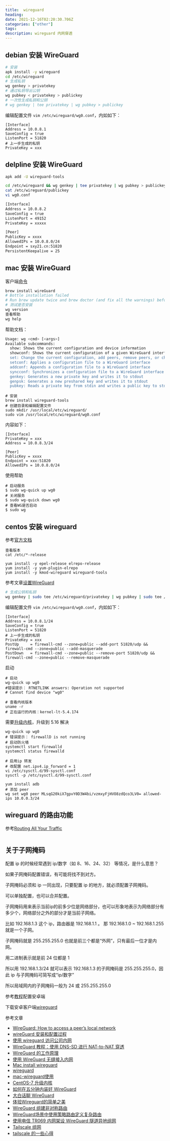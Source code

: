 ```yaml
---
title:  wireguard
heading: 
date: 2021-12-16T02:20:30.706Z
categories: ["other"]
tags: 
description: wireguard 内网穿透
---
```




## debian 安装 WireGuard

```bash
# 安装
apk install -y wireguard
cd /etc/wireguard
# 生成私钥
wg genkey > privatekey
# 通过私钥导出公钥
wg pubkey < privatekey > publickey
# 一次性生成私钥和公钥 
# wg genkey | tee privatekey | wg pubkey > publickey

```

编辑配置文件 `vim /etc/wireguard/wg0.conf`，内如如下：
```
[Interface]
Address = 10.0.8.1
SaveConfig = true
ListenPort = 51820
# 上一步生成的私钥
PrivateKey = xxx 
```


## delpline 安装 WireGuard
```bash
apk add -U wireguard-tools

cd /etc/wireguard && wg genkey | tee privatekey | wg pubkey > publickey
cat /etc/wireguard/publickey 
vi wg0.conf

[Interface]
Address = 10.0.8.2
SaveConfig = true
ListenPort = 49152
PrivateKey = xxxxx

[Peer]
PublicKey = xxxx
AllowedIPs = 10.0.8.0/24
Endpoint = sxy21.cn:51820
PersistentKeepalive = 25
```




## mac 安装 WireGuard


客户端[命令](https://www.wireguard.com/quickstart/#command-line-interface)

```bash
brew install wireGuard
# Bottle installation failed
# Run brew update twice and brew doctor (and fix all the warnings) before creating an issue!
# 测试是否安装
wg version
查看帮助
wg help
```

帮助文档： 
```bash
Usage: wg <cmd> [<args>]
Available subcommands:
  show: Shows the current configuration and device information
  showconf: Shows the current configuration of a given WireGuard interface, for use with `setconf'
  set: Change the current configuration, add peers, remove peers, or change peers
  setconf: Applies a configuration file to a WireGuard interface
  addconf: Appends a configuration file to a WireGuard interface
  syncconf: Synchronizes a configuration file to a WireGuard interface
  genkey: Generates a new private key and writes it to stdout
  genpsk: Generates a new preshared key and writes it to stdout
  pubkey: Reads a private key from stdin and writes a public key to stdout
```

```
# 安装
brew install wireguard-tools
# 创建目录和编辑配置文件
sudo mkdir /usr/local/etc/wireguard/
sudo vim /usr/local/etc/wireguard/wg0.conf

```

内容如下：
```nginxconf
[Interface]
PrivateKey = xxx
Address = 10.0.8.3/24

[Peer]
PublicKey = xxxx
Endpoint = xxx:51820
AllowedIPs = 10.0.8.0/24
```

使用帮助
```
# 启动服务
$ sudo wg-quick up wg0 
# 关闭服务
$ sudo wg-quick down wg0
# 查看WG是否启动
$ sudo wg 
```

## centos 安装 wireguard

参考[官方文档](https://www.wireguard.com/install/)

```
查看版本
cat /etc/*-release

yum install -y epel-release elrepo-release
yum install -y yum-plugin-elrepo
yum install -y kmod-wireguard wireguard-tools
```

参考文章[设置WireGuard ](https://www.myfreax.com/how-to-set-up-wireguard-vpn-on-centos-8/)

```bash
# 生成公钥和私钥
wg genkey | sudo tee /etc/wireguard/privatekey | wg pubkey | sudo tee /etc/wireguard/publickey
```

编辑配置文件 `vim /etc/wireguard/wg0.conf`，内如如下：
```
[Interface]
Address = 10.0.8.1/24
SaveConfig = true
ListenPort = 51820
# 上一步生成的私钥
PrivateKey = xxx 
PostUp     = firewall-cmd --zone=public --add-port 51820/udp && firewall-cmd --zone=public --add-masquerade
PostDown   = firewall-cmd --zone=public --remove-port 51820/udp && firewall-cmd --zone=public --remove-masquerade
```

启动
```
# 启动
wg-quick up wg0
#错误提示： RTNETLINK answers: Operation not supported
# Cannot find device "wg0"

# 查看内核版本
uname -r
# 正在运行的内核：kernel-lt-5.4.174

```

需要[升级内核](https://www.cnblogs.com/ding2016/p/10429640.html)，升级到 5.16 解决

```
wg-quick up wg0
# 错误提示： firewallD is not running
# 启动防火墙
systemctl start firewalld
systemctl status firewalld

# 启用ip 转发
# 改配置 net.ipv4.ip_forward = 1
vi /etc/sysctl.d/99-sysctl.conf 
sysctl -p /etc/sysctl.d/99-sysctl.conf

yum install adb
# 添加 peer
wg set wg0 peer MLsqG20kiX7gpvY0D3W4bi/vzmxyFjHVO8zdQco3LV0= allowed-ips 10.0.0.3/24

```


## wireguard 的路由功能
参考[Routing All Your Traffic](https://www.wireguard.com/netns/)

```bash

```

## 关于子网掩码

配置 ip 的时候经常遇到 ip/数字（如 8、16、24、32） 等情况，是什么意思？

如果子网掩码配置错误，有可能将找不到对方。

子网掩码必须和 ip 一同出现，只要配置 ip 的地方，就必须配置子网掩码。

可以单独配置，也可以合并配置。

子网掩码用来表示当前ip的前多少位是网络部分，也可以形象地表示为网络部分有多少个，网络部分之外的部分才是当前子网络。

比如 192.168.1.3 这个 ip，路由器是 192.168.1.1 。
那 192.168.1.0 ~ 192.168.1.255 就是一个子网。

子网掩码就是 255.255.255.0 也就是前三个都是“外网”，只有最后一位才是内网。

用二进制表示就是前 24 位都是 1

所以用 192.168.1.3/24 就可以表示 192.168.1.3 的子网掩码是 255.255.255.0，因此 ip 与子网掩码可简写成“ip/数字”

所以局域网内的子网掩码一般为 24 或 255.255.255.0













参考[教程]()配置安卓端

下载安卓客户端[wireguard](https://f-droid.org/en/packages/com.wireguard.android/)






参考文章
- [WireGuard: How to access a peer’s local network](https://iliasa.eu/wireguard-how-to-access-a-peers-local-network/)
- [wireGuard 安装和配置过程](https://ggqshr.github.io/2020-12-21/wireGuard%E5%AE%89%E8%A3%85%E5%92%8C%E9%85%8D%E7%BD%AE%E8%BF%87%E7%A8%8B/)
- [使用 wireguard 访问公司内网](https://qtdebug.com/mac-vpn-forward/)
- [WireGuard 教程：使用 DNS-SD 进行 NAT-to-NAT 穿透](https://xie.infoq.cn/article/3f68cde0163b359b13fa1a8f0)
- [WireGuard 的工作原理](https://fuckcloudnative.io/posts/wireguard-docs-theory/)
- [使用 WireGuard 无缝接入内网](https://devld.me/2020/07/27/wireguard-setup/)
- [Mac install wireguard ](https://unpc.github.io/2019/02/18/wireguard%20vpn%E5%AE%89%E8%A3%85mac%E5%AE%A2%E6%88%B7%E7%AB%AF/)
- [wireguard](https://www.wireguard.com/install/)
- [mac-wireguard使用](https://ccstudio.com.cn/linux/part3/wg.html)
- [CentOS-7 升级内核](https://zhuanlan.zhihu.com/p/368879345)
- [如何在五分钟内装好 WireGuard](https://cloud.tencent.com/developer/article/1752845)
- [大白话聊 WireGuard](https://no1.engineer/articles/2020-01/simply-talk-about-wireguard)
- [体验Wireguard的简单之美](https://www.nixops.me/articles/wireguard-howtos.html)
- [WireGuard 组建非对称路由](https://www.51cto.com/article/719256.html)
- [WireGuard场景中使用策略路由定义复杂路由](https://blog.imlk.top/posts/policy-routing-with-wg-tunnel/)
- [使用电信 TR069 内网架设 WireGuard 隧道异地组网](https://www.kryii.com/89.html)
- [Tailscale 组网](https://jasper1024.com/jasper/20221211104127/)
- [tailscale 的一些心得](https://blog.laisky.com/p/tailscale/)
